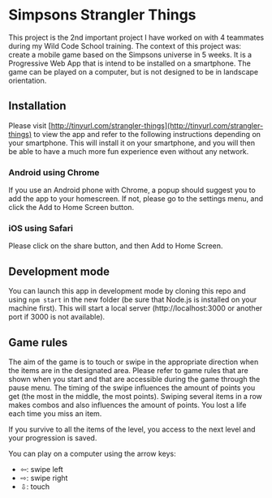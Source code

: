 # Simpsons Strangler Things

This project is the 2nd important project I have worked on with 4 teammates during my Wild Code School training. The context of this project was: create a mobile game based on the Simpsons universe in 5 weeks.
It is a Progressive Web App that is intend to be installed on a smartphone.
The game can be played on a computer, but is not designed to be in landscape orientation.

## Installation

Please visit [http://tinyurl.com/strangler-things](http://tinyurl.com/strangler-things) to view the app and refer to the following instructions depending on your smartphone.
This will install it on your smartphone, and you will then be able to have a much more fun experience even without any network.

### Android using Chrome
If you use an Android phone with Chrome, a popup should suggest you to add the app to your homescreen. If not, please go to the settings menu, and click the Add to Home Screen button.

### iOS using Safari
Please click on the share button, and then Add to Home Screen.

## Development mode

You can launch this app in development mode by cloning this repo and using  `npm start` in the new folder (be sure that Node.js is installed on your machine first).
This will start a local server (http://localhost:3000 or another port if 3000 is not available).

## Game rules

The aim of the game is to touch or swipe in the appropriate direction when the items are in the designated area.  Please refer to game rules that are shown when you start and that are accessible during the game through the pause menu.
The timing of the swipe influences the amount of points you get (the most in the middle, the most points).
Swiping several items in a row makes combos and also influences the amount of points.
You lost a life each time you miss an item.

If you survive to all the items of the level, you access to the next level and your progression is saved.

You can play on a computer using the arrow keys: 
- ⇦: swipe left
- ⇨: swipe right
- ⇩: touch
